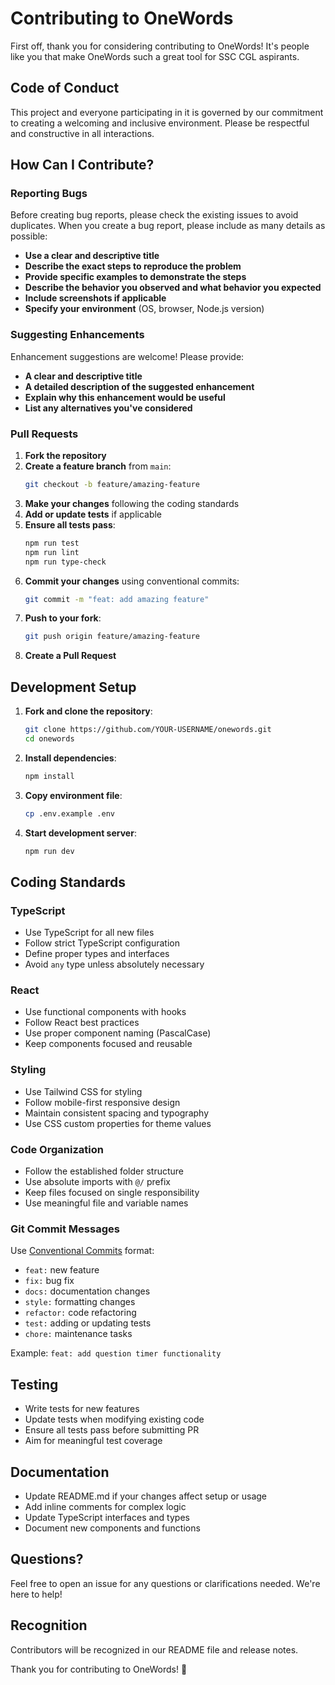 # Contributing to OneWords

First off, thank you for considering contributing to OneWords! It's people like you that make OneWords such a great tool for SSC CGL aspirants.

## Code of Conduct

This project and everyone participating in it is governed by our commitment to creating a welcoming and inclusive environment. Please be respectful and constructive in all interactions.

## How Can I Contribute?

### Reporting Bugs

Before creating bug reports, please check the existing issues to avoid duplicates. When you create a bug report, please include as many details as possible:

- **Use a clear and descriptive title**
- **Describe the exact steps to reproduce the problem**
- **Provide specific examples to demonstrate the steps**
- **Describe the behavior you observed and what behavior you expected**
- **Include screenshots if applicable**
- **Specify your environment** (OS, browser, Node.js version)

### Suggesting Enhancements

Enhancement suggestions are welcome! Please provide:

- **A clear and descriptive title**
- **A detailed description of the suggested enhancement**
- **Explain why this enhancement would be useful**
- **List any alternatives you've considered**

### Pull Requests

1. **Fork the repository**
2. **Create a feature branch** from `main`:
   ```bash
   git checkout -b feature/amazing-feature
   ```
3. **Make your changes** following the coding standards
4. **Add or update tests** if applicable
5. **Ensure all tests pass**:
   ```bash
   npm run test
   npm run lint
   npm run type-check
   ```
6. **Commit your changes** using conventional commits:
   ```bash
   git commit -m "feat: add amazing feature"
   ```
7. **Push to your fork**:
   ```bash
   git push origin feature/amazing-feature
   ```
8. **Create a Pull Request**

## Development Setup

1. **Fork and clone the repository**:
   ```bash
   git clone https://github.com/YOUR-USERNAME/onewords.git
   cd onewords
   ```

2. **Install dependencies**:
   ```bash
   npm install
   ```

3. **Copy environment file**:
   ```bash
   cp .env.example .env
   ```

4. **Start development server**:
   ```bash
   npm run dev
   ```

## Coding Standards

### TypeScript
- Use TypeScript for all new files
- Follow strict TypeScript configuration
- Define proper types and interfaces
- Avoid `any` type unless absolutely necessary

### React
- Use functional components with hooks
- Follow React best practices
- Use proper component naming (PascalCase)
- Keep components focused and reusable

### Styling
- Use Tailwind CSS for styling
- Follow mobile-first responsive design
- Maintain consistent spacing and typography
- Use CSS custom properties for theme values

### Code Organization
- Follow the established folder structure
- Use absolute imports with `@/` prefix
- Keep files focused on single responsibility
- Use meaningful file and variable names

### Git Commit Messages

Use [Conventional Commits](https://www.conventionalcommits.org/) format:

- `feat:` new feature
- `fix:` bug fix
- `docs:` documentation changes
- `style:` formatting changes
- `refactor:` code refactoring
- `test:` adding or updating tests
- `chore:` maintenance tasks

Example: `feat: add question timer functionality`

## Testing

- Write tests for new features
- Update tests when modifying existing code
- Ensure all tests pass before submitting PR
- Aim for meaningful test coverage

## Documentation

- Update README.md if your changes affect setup or usage
- Add inline comments for complex logic
- Update TypeScript interfaces and types
- Document new components and functions

## Questions?

Feel free to open an issue for any questions or clarifications needed. We're here to help!

## Recognition

Contributors will be recognized in our README file and release notes.

Thank you for contributing to OneWords! 🎯